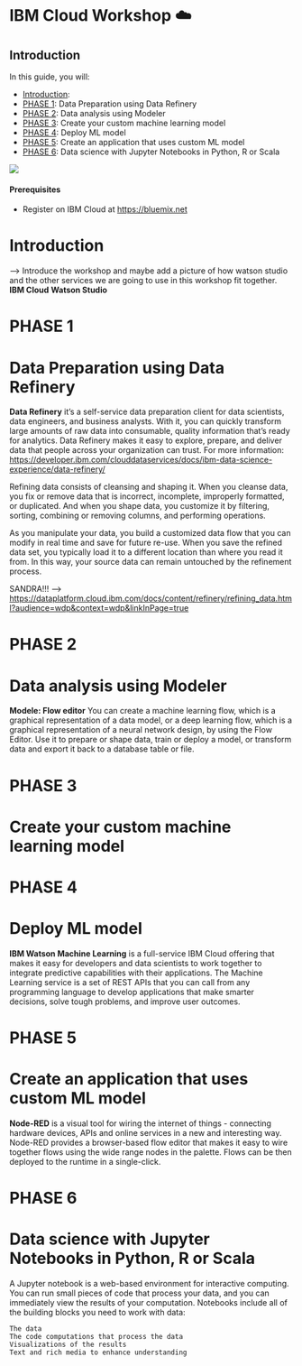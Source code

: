 # IBM Cloud Workshop :cloud:

## Introduction 
In this guide, you will:
  - [Introduction](#introduction): 
  - [PHASE 1](#phase-1): Data Preparation using Data Refinery
  - [PHASE 2](#phase-2): Data analysis using Modeler
  - [PHASE 3](#phase-3): Create your custom machine learning model 
  - [PHASE 4](#phase-4): Deploy ML model 
  - [PHASE 5](#phase-5): Create an application that uses custom ML model 
  - [PHASE 6](#phase-6): Data science with Jupyter Notebooks in Python, R or Scala

![](/screenshots/PictureX.png?raw=true)

#### Prerequisites
- Register on IBM Cloud at https://bluemix.net


# Introduction 
--> Introduce the workshop and maybe add a picture of how watson studio and the other services we are going to use in this workshop fit together.
**IBM Cloud**
**Watson Studio**


# PHASE 1
# Data Preparation using Data Refinery

**Data Refinery** it’s a self-service data preparation client for data scientists, data engineers, and business analysts. With it, you can quickly transform large amounts of raw data into consumable, quality information that’s ready for analytics. Data Refinery makes it easy to explore, prepare, and deliver data that people across your organization can trust.
For more information: https://developer.ibm.com/clouddataservices/docs/ibm-data-science-experience/data-refinery/ 

Refining data consists of cleansing and shaping it. When you cleanse data, you fix or remove data that is incorrect, incomplete, improperly formatted, or duplicated. And when you shape data, you customize it by filtering, sorting, combining or removing columns, and performing operations.

As you manipulate your data, you build a customized data flow that you can modify in real time and save for future re-use. When you save the refined data set, you typically load it to a different location than where you read it from. In this way, your source data can remain untouched by the refinement process.

SANDRA!!! --> https://dataplatform.cloud.ibm.com/docs/content/refinery/refining_data.html?audience=wdp&context=wdp&linkInPage=true

# PHASE 2
# Data analysis using Modeler
**Modele: Flow editor** You can create a machine learning flow, which is a graphical representation of a data model, or a deep learning flow, which is a graphical representation of a neural network design, by using the Flow Editor. Use it to prepare or shape data, train or deploy a model, or transform data and export it back to a database table or file.


# PHASE 3
# Create your custom machine learning model


# PHASE 4
# Deploy ML model
**IBM Watson Machine Learning** is a full-service IBM Cloud offering that makes it easy for developers and data scientists to work together to integrate predictive capabilities with their applications. The Machine Learning service is a set of REST APIs that you can call from any programming language to develop applications that make smarter decisions, solve tough problems, and improve user outcomes.

# PHASE 5
# Create an application that uses custom ML model 
**Node-RED** is a visual tool for wiring the internet of things - connecting hardware devices, APIs and online services in a new and interesting way. Node-RED provides a browser-based flow editor that makes it easy to wire together flows using the wide range nodes in the palette. Flows can be then deployed to the runtime in a single-click.


# PHASE 6
# Data science with Jupyter Notebooks in Python, R or Scala
A Jupyter notebook is a web-based environment for interactive computing. You can run small pieces of code that process your data, and you can immediately view the results of your computation. Notebooks include all of the building blocks you need to work with data:

    The data
    The code computations that process the data
    Visualizations of the results
    Text and rich media to enhance understanding

